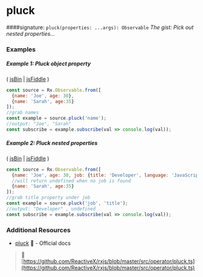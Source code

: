 # pluck
####signature: `pluck(properties: ...args): Observable`
*The gist: Pick out nested properties...*


### Examples

##### Example 1: Pluck object property

( [jsBin](http://jsbin.com/zokaxiwahe/1/edit?js,console) | [jsFiddle](https://jsfiddle.net/btroncone/58v9xq0f/) )

```js
const source = Rx.Observable.from([
  {name: 'Joe', age: 30},
  {name: 'Sarah', age:35}
]);
//grab names
const example = source.pluck('name');
//output: "Joe", "Sarah"
const subscribe = example.subscribe(val => console.log(val));
```

##### Example 2: Pluck nested properties

( [jsBin](http://jsbin.com/joqesidugu/1/edit?js,console) | [jsFiddle](https://jsfiddle.net/btroncone/n592m597/) )

```js
const source = Rx.Observable.from([
  {name: 'Joe', age: 30, job: {title: 'Developer', language: 'JavaScript'}},
  //will return undefined when no job is found
  {name: 'Sarah', age:35}
]);
//grab title property under job
const example = source.pluck('job', 'title');
//output: "Developer" , undefined
const subscribe = example.subscribe(val => console.log(val));
```


### Additional Resources
* [pluck](http://reactivex.io/rxjs/class/es6/Observable.js~Observable.html#instance-method-pluck) :newspaper: - Official docs


> :file_folder: [https://github.com/ReactiveX/rxjs/blob/master/src/operator/pluck.ts](https://github.com/ReactiveX/rxjs/blob/master/src/operator/pluck.ts)